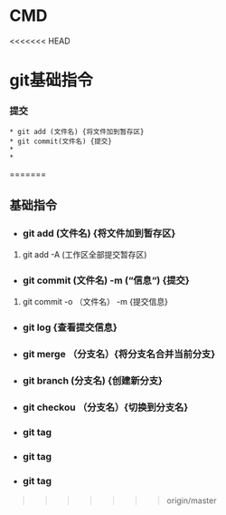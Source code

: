 CMD
===
<<<<<<< HEAD
# git基础指令 

### 提交 
	* git add (文件名) {将文件加到暂存区}
	* git commit(文件名) {提交}
	* 
	* 
=======
## 基础指令 
 * ### git add (文件名) {将文件加到暂存区}
  1. git add -A (工作区全部提交暂存区)
 * ### git commit (文件名) -m (“信息“) {提交}
  1. git commit -o （文件名） -m {提交信息}
 * ### git log {查看提交信息}
 * ### git merge （分支名）{将分支名合并当前分支}  
 * ### git branch (分支名) {创建新分支}
 * ### git checkou （分支名）{切换到分支名}
 * ### git tag 
 * ### git tag 
 * ### git tag 
>>>>>>> origin/master
